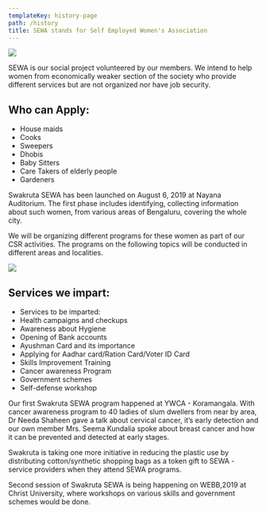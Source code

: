 ```yaml
---
templateKey: history-page
path: /history
title: SEWA stands for Self Employed Women's Association
---
```

![](/img/sewa2.jpg)

SEWA is our social project volunteered by our members. We intend to help women from economically weaker section of the society who provide different services but are not organized nor have job security.

## Who can Apply:

* House maids
* Cooks
* Sweepers
* Dhobis
* Baby Sitters
* Care Takers of elderly people
* Gardeners

Swakruta SEWA has been launched on August 6, 2019 at Nayana Auditorium. The first phase includes identifying, collecting information about such women, from various areas of Bengaluru, covering the whole city.

We will be organizing different programs for these women as part of our CSR activities. The programs on the following topics will be conducted in different areas and localities.

![](/img/sewa3.jpg)

## Services we impart:

* Services to be imparted:
* Health campaigns and checkups
* Awareness about Hygiene
* Opening of Bank accounts
* Ayushman Card and its importance
* Applying for Aadhar card/Ration Card/Voter ID Card
* Skills Improvement Training
* Cancer awareness Program
* Government schemes
* Self-defense workshop

Our first Swakruta SEWA program happened at YWCA - Koramangala. With cancer awareness program to 40 ladies of slum dwellers from near by area, Dr Needa Shaheen gave a talk about cervical cancer, it’s early detection and our own member Mrs. Seema Kundalia spoke about breast cancer and how it can be prevented and detected at early stages.

Swakruta is taking one more initiative in reducing the plastic use by distributing cotton/synthetic shopping bags as a token gift to SEWA - service providers when they attend SEWA programs.

Second session of Swakruta SEWA is being happening on WEBB,2019 at Christ University, where workshops on various skills and government schemes would be done.[](http://www.swakruta.in/static/42f86af1e6e6611b05c0c33ff51f2483/07fe7/sewa3.jpg)